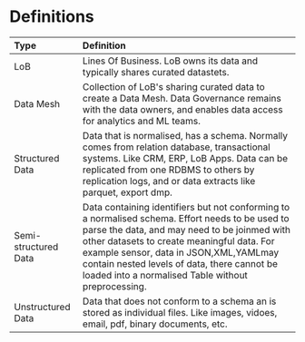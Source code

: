 # Definitions #
| Type | Definition |
| :--- | :---|
| LoB | Lines Of Business. LoB owns its data and typically shares curated datastets.|
| Data Mesh | Collection of LoB's sharing curated data to create  a Data Mesh. Data Governance remains with the data owners, and enables data access for analytics and ML teams.|
| Structured Data | Data that is normalised, has a schema. Normally comes from relation database, transactional systems. Like CRM, ERP, LoB Apps. Data can be replicated from one RDBMS to others by replication logs, and or data extracts like parquet, export dmp. |
| Semi-structured Data | Data  containing identifiers but not conforming to a normalised schema. Effort needs to be used to parse the data, and may need to be joinmed with other datasets to create meaningful data.  For example sensor,  data in JSON,XML,YAMLmay contain nested levels of data, there cannot be loaded into a normalised Table without preprocessing.|
| Unstructured Data | Data that does not conform to a schema an is stored as individual files. Like images, vidoes, email, pdf, binary documents, etc. |
